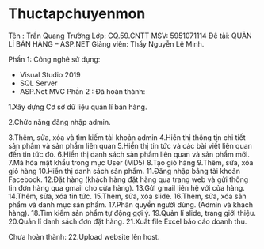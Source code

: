 # Thuctapchuyenmon
Tên : Trần Quang Trường
Lớp: CQ.59.CNTT
MSV: 5951071114
Đề tài: QUẢN LÍ BÁN HÀNG – ASP.NET
Giảng viên: Thầy Nguyễn Lê Minh.

Phần 1: Công nghê sử dụng:
- Visual Studio 2019
-  SQL Server
- ASP.Net MVC
Phần 2 : 
Đã hoàn thành:

1.Xây dựng Cơ sở dữ liệu quản lí bán hàng.

2.Chức năng đăng nhập admin.

3.Thêm, sửa, xóa và tìm kiếm tài khoản admin
4.Hiển thị thông tin chi tiết sản phẩm và sản phẩm liên quan
5.Hiển thị tin tức và các bài viết liên quan đến tin tức đó.
6.Hiển thị danh sách sản phẩm liên quan và sản phẩm mới.
7.Mã hóa mật khẩu trong mục User (MD5)
8.Tạo giỏ hàng
9.Thêm, sửa, xóa giỏ hàng
10.Hiển thị danh sách sản phẩm.
11.Đăng nhập bằng tài khoản Facebook.
12.Đặt hàng (khách hàng đặt hàng qua trang web và gửi thông tin đơn hàng qua gmail cho cửa hàng).
13.Gửi gmail liên hệ với cửa hàng.
14.Thêm, sửa, xóa tin tức.
15.Thêm, sửa, xóa slide.
16.Thêm, sửa, xóa sản phẩm và danh mục sản phẩm.
17.Phân quyền người dùng. (Admin và khách hàng).
18.Tìm kiếm sản phẩm tự động gợi ý.
19.Quản lí slide, trang giới thiệu.
20.Quản lí danh sách đơn đặt hàng.
21.Xuất file Excel báo cáo doanh thu.

Chưa hoàn thành:
22.Upload website lên host.
